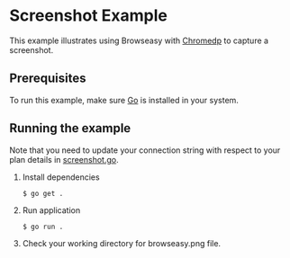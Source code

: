 # Screenshot Example
This example illustrates using Browseasy with [Chromedp](https://github.com/chromedp/chromedp) to capture a screenshot.

## Prerequisites
To run this example, make sure [Go](https://golang.org/) is installed in your system.

## Running the example
Note that you need to update your connection string with respect to your plan details in [screenshot.go](./screenshot.go). 
1. Install dependencies
    ```
    $ go get .
    ```
2. Run application
    ```
    $ go run .
    ```
3. Check your working directory for browseasy.png file.